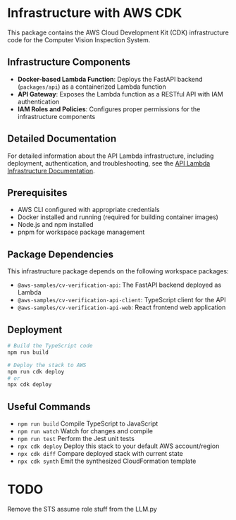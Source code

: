 # Infrastructure with AWS CDK

This package contains the AWS Cloud Development Kit (CDK) infrastructure code for the Computer Vision Inspection System.

## Infrastructure Components

- **Docker-based Lambda Function**: Deploys the FastAPI backend (`packages/api`) as a containerized Lambda function
- **API Gateway**: Exposes the Lambda function as a RESTful API with IAM authentication
- **IAM Roles and Policies**: Configures proper permissions for the infrastructure components

## Detailed Documentation

For detailed information about the API Lambda infrastructure, including deployment, authentication, and troubleshooting, see the [API Lambda Infrastructure Documentation](./README-API-LAMBDA.md).

## Prerequisites

- AWS CLI configured with appropriate credentials
- Docker installed and running (required for building container images)
- Node.js and npm installed
- pnpm for workspace package management

## Package Dependencies

This infrastructure package depends on the following workspace packages:

- `@aws-samples/cv-verification-api`: The FastAPI backend deployed as Lambda
- `@aws-samples/cv-verification-api-client`: TypeScript client for the API
- `@aws-samples/cv-verification-api-web`: React frontend web application

## Deployment

```bash
# Build the TypeScript code
npm run build

# Deploy the stack to AWS
npm run cdk deploy
# or
npx cdk deploy
```

## Useful Commands

* `npm run build`   Compile TypeScript to JavaScript
* `npm run watch`   Watch for changes and compile
* `npm run test`    Perform the Jest unit tests
* `npx cdk deploy`  Deploy this stack to your default AWS account/region
* `npx cdk diff`    Compare deployed stack with current state
* `npx cdk synth`   Emit the synthesized CloudFormation template

# TODO

Remove the STS assume role stuff from the LLM.py
